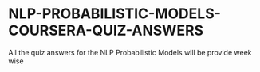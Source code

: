 # NLP-PROBABILISTIC-MODELS-COURSERA-QUIZ-ANSWERS
All the quiz answers for the NLP Probabilistic Models will be provide week wise
